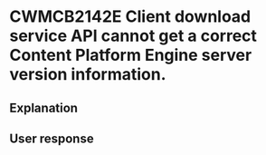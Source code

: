 # CWMCB2142E Client download service API cannot get a correct Content Platform Engine server version information.

## Explanation

## User response